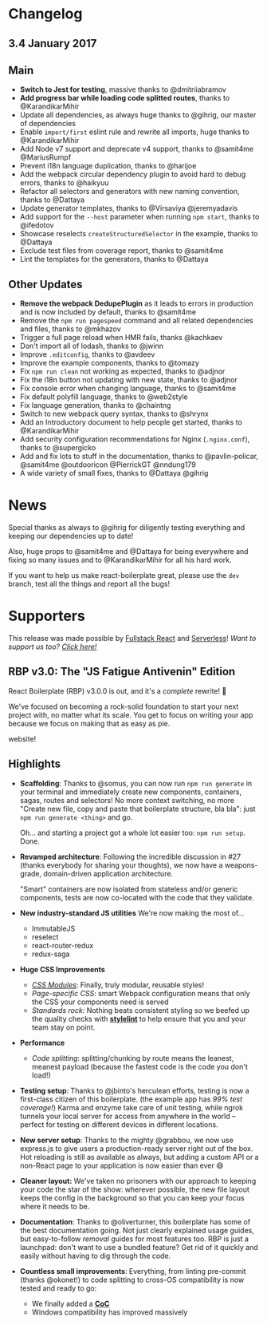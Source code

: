 # Changelog

## 3.4 January 2017

## Main

- **Switch to Jest for testing**, massive thanks to @dmitriiabramov 
- **Add progress bar while loading code splitted routes**, thanks to @KarandikarMihir
- Update all dependencies, as always huge thanks to @gihrig, our master of dependencies
- Enable `import/first` eslint rule and rewrite all imports, huge thanks to @KarandikarMihir 
- Add Node v7 support and deprecate v4 support, thanks to @samit4me @MariusRumpf
- Prevent i18n language duplication, thanks to @harijoe 
- Add the webpack circular dependency plugin to avoid hard to debug errors, thanks to @haikyuu
- Refactor all selectors and generators with new naming convention, thanks to @Dattaya 
- Update generator templates, thanks to @Virsaviya @jeremyadavis 
- Add support for the `--host` parameter when running `npm start`, thanks to @ifedotov 
- Showcase reselects `createStructuredSelector` in the example, thanks to @Dattaya 
- Exclude test files from coverage report, thanks to @samit4me 
- Lint the templates for the generators, thanks to @Dattaya 

## Other Updates

- **Remove the webpack DedupePlugin** as it leads to errors in production and is now included by default, thanks to @samit4me 
- Remove the `npm run pagespeed` command and all related dependencies and files, thanks to @mkhazov 
- Trigger a full page reload when HMR fails, thanks @kachkaev 
- Don't import all of lodash, thanks to @jwinn 
- Improve `.editconfig`, thanks to @avdeev
- Improve the example components, thanks to @tomazy
- Fix `npm run clean` not working as expected, thanks to @adjnor 
- Fix the i18n button not updating with new state, thanks to @adjnor
- Fix console error when changing language, thanks to @samit4me 
- Fix default polyfill language, thanks to @web2style
- Fix language generation, thanks to @chaintng 
- Switch to new webpack query syntax, thanks to @shrynx
- Add an Introductory document to help people get started, thanks to @KarandikarMihir 
- Add security configuration recommendations for Nginx (`.nginx.conf`), thanks to @supergicko
- Add and fix lots to stuff in the documentation, thanks to @pavlin-policar, @samit4me @outdooricon @PierrickGT @nndung179
- A wide variety of small fixes, thanks to @Dattaya @gihrig 

# News

Special thanks as always to @gihrig for diligently testing everything and keeping our dependencies up to date!

Also, huge props to @samit4me and @Dattaya for being everywhere and fixing so many issues and to @KarandikarMihir for all his hard work.

If you want to help us make react-boilerplate great, please use the `dev` branch, test all the things and report all the bugs!

# Supporters

This release was made possible by [Fullstack React](https://www.fullstackreact.com/) and [Serverless](http://serverless.com)! _Want to support us too? [Click here!](http://opencollective.com/react-boilerplate)_


## RBP v3.0: The "JS Fatigue Antivenin" Edition

React Boilerplate (RBP) v3.0.0 is out, and it's a _complete_ rewrite! :tada:

We've focused on becoming a rock-solid foundation to start your next project
with, no matter what its scale. You get to focus on writing your app because we
focus on making that as easy as pie.

website!

## Highlights

- **Scaffolding**: Thanks to @somus, you can now run `npm run generate` in your
  terminal and immediately create new components, containers, sagas, routes and
  selectors! No more context switching, no more "Create new file, copy and paste
  that boilerplate structure, bla bla": just `npm run generate <thing>` and go.

  Oh... and starting a project got a whole lot easier too: `npm run setup`. Done.

- **Revamped architecture**: Following the incredible discussion in #27 (thanks
  everybody for sharing your thoughts), we now have a weapons-grade, domain-driven
  application architecture.

  "Smart" containers are now isolated from stateless and/or generic components,
  tests are now co-located with the code that they validate.

- **New industry-standard JS utilities** We're now making the most of...
    - ImmutableJS
    - reselect
    - react-router-redux
    - redux-saga

- **Huge CSS Improvements**
  - _[CSS Modules](docs/css/css-modules.md)_: Finally, truly modular, reusable
    styles!
  - _Page-specific CSS_: smart Webpack configuration means that only the CSS
    your components need is served
  - _Standards rock:_ Nothing beats consistent styling so we beefed up the
    quality checks with **[stylelint](docs/css/stylelint.md)** to help ensure
    that you and your team stay on point.

- **Performance**
  - _Code splitting_: splitting/chunking by route means the leanest, meanest
    payload (because the fastest code is the code you don't load!)

- **Testing setup**: Thanks to @jbinto's herculean efforts, testing is now a
  first-class citizen of this boilerplate. (the example app has _99% test coverage!_)
  Karma and enzyme take care of unit testing, while ngrok tunnels your local
  server for access from anywhere in the world – perfect for testing on different
  devices in different locations.

- **New server setup**: Thanks to the mighty @grabbou, we now use express.js to
  give users a production-ready server right out of the box. Hot reloading is
  still as available as always, but adding a custom API or a non-React page to
  your application is now easier than ever :smile:

- **Cleaner layout:** We've taken no prisoners with our approach to keeping your
  code the star of the show: wherever possible, the new file layout keeps the
  config in the background so that you can keep your focus where it needs to be.

- **Documentation**: Thanks to @oliverturner, this boilerplate has some of the best
  documentation going. Not just clearly explained usage guides, but easy-to-follow
  _removal_ guides for most features too. RBP is just a launchpad: don't want to
  use a bundled feature? Get rid of it quickly and easily without having to dig
  through the code.

- **Countless small improvements**: Everything, from linting pre-commit (thanks
  @okonet!) to code splitting to cross-OS compatibility is now tested and ready
  to go:

  - We finally added a **[CoC](CODE_OF_CONDUCT.md)**
  - Windows compatibility has improved massively
